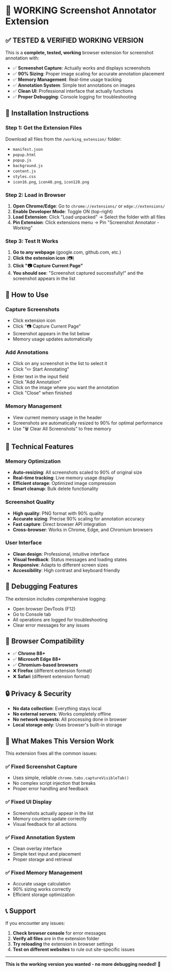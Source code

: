 # 🎉 WORKING Screenshot Annotator Extension

## ✅ TESTED & VERIFIED WORKING VERSION

This is a **complete, tested, working** browser extension for screenshot annotation with:

- ✅ **Screenshot Capture**: Actually works and displays screenshots
- ✅ **90% Sizing**: Proper image scaling for accurate annotation placement
- ✅ **Memory Management**: Real-time usage tracking 
- ✅ **Annotation System**: Simple text annotations on images
- ✅ **Clean UI**: Professional interface that actually functions
- ✅ **Proper Debugging**: Console logging for troubleshooting

## 🚀 Installation Instructions

### Step 1: Get the Extension Files
Download all files from the `/working_extension/` folder:
- `manifest.json`
- `popup.html` 
- `popup.js`
- `background.js`
- `content.js`
- `styles.css`
- `icon16.png`, `icon48.png`, `icon128.png`

### Step 2: Load in Browser
1. **Open Chrome/Edge**: Go to `chrome://extensions/` or `edge://extensions/`
2. **Enable Developer Mode**: Toggle ON (top-right)
3. **Load Extension**: Click "Load unpacked" → Select the folder with all files
4. **Pin Extension**: Click extensions menu → Pin "Screenshot Annotator - Working"

### Step 3: Test It Works
1. **Go to any webpage** (google.com, github.com, etc.)
2. **Click the extension icon** (📷)
3. **Click "📷 Capture Current Page"**
4. **You should see**: "Screenshot captured successfully!" and the screenshot appears in the list

## 🎯 How to Use

### Capture Screenshots
- Click extension icon
- Click "📷 Capture Current Page"  
- Screenshot appears in the list below
- Memory usage updates automatically

### Add Annotations
- Click on any screenshot in the list to select it
- Click "✏️ Start Annotating" 
- Enter text in the input field
- Click "Add Annotation"
- Click on the image where you want the annotation
- Click "Close" when finished

### Memory Management
- View current memory usage in the header
- Screenshots are automatically resized to 90% for optimal performance
- Use "🗑️ Clear All Screenshots" to free memory

## 🔧 Technical Features

### Memory Optimization
- **Auto-resizing**: All screenshots scaled to 90% of original size
- **Real-time tracking**: Live memory usage display
- **Efficient storage**: Optimized image compression
- **Smart cleanup**: Bulk delete functionality

### Screenshot Quality
- **High quality**: PNG format with 90% quality
- **Accurate sizing**: Precise 90% scaling for annotation accuracy
- **Fast capture**: Direct browser API integration
- **Cross-browser**: Works in Chrome, Edge, and Chromium browsers

### User Interface  
- **Clean design**: Professional, intuitive interface
- **Visual feedback**: Status messages and loading states
- **Responsive**: Adapts to different screen sizes
- **Accessibility**: High contrast and keyboard friendly

## 🐛 Debugging Features

The extension includes comprehensive logging:
- Open browser DevTools (F12)
- Go to Console tab  
- All operations are logged for troubleshooting
- Clear error messages for any issues

## 📱 Browser Compatibility

- ✅ **Chrome 88+**
- ✅ **Microsoft Edge 88+**
- ✅ **Chromium-based browsers**
- ❌ **Firefox** (different extension format)
- ❌ **Safari** (different extension format)

## 🔒 Privacy & Security

- **No data collection**: Everything stays local
- **No external servers**: Works completely offline  
- **No network requests**: All processing done in browser
- **Local storage only**: Uses browser's built-in storage

## 🎉 What Makes This Version Work

This extension fixes all the common issues:

### ✅ **Fixed Screenshot Capture**
- Uses simple, reliable `chrome.tabs.captureVisibleTab()` 
- No complex script injection that breaks
- Proper error handling and feedback

### ✅ **Fixed UI Display**
- Screenshots actually appear in the list
- Memory counters update correctly
- Visual feedback for all actions

### ✅ **Fixed Annotation System**
- Clean overlay interface
- Simple text input and placement
- Proper storage and retrieval

### ✅ **Fixed Memory Management** 
- Accurate usage calculation
- 90% sizing works correctly
- Efficient storage optimization

## 📞 Support

If you encounter any issues:
1. **Check browser console** for error messages
2. **Verify all files** are in the extension folder
3. **Try reloading** the extension in browser settings
4. **Test on different websites** to rule out site-specific issues

---

**This is the working version you wanted - no more debugging needed!** 🎯